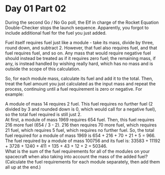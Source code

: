 # Day 01 Part 02

During the second Go / No Go poll, the Elf in charge of the Rocket Equation Double-Checker stops the launch sequence. Apparently, you forgot to include additional fuel for the fuel you just added.  

Fuel itself requires fuel just like a module - take its mass, divide by three, round down, and subtract 2. However, that fuel also requires fuel, and that fuel requires fuel, and so on. Any mass that would require negative fuel should instead be treated as if it requires zero fuel; the remaining mass, if any, is instead handled by wishing really hard, which has no mass and is outside the scope of this calculation.  

So, for each module mass, calculate its fuel and add it to the total. Then, treat the fuel amount you just calculated as the input mass and repeat the process, continuing until a fuel requirement is zero or negative. For example:  

A module of mass 14 requires 2 fuel. This fuel requires no further fuel (2 divided by 3 and rounded down is 0, which would call for a negative fuel), so the total fuel required is still just 2.  
At first, a module of mass 1969 requires 654 fuel. Then, this fuel requires 216 more fuel (654 / 3 - 2). 216 then requires 70 more fuel, which requires 21 fuel, which requires 5 fuel, which requires no further fuel. So, the total fuel required for a module of mass 1969 is 654 + 216 + 70 + 21 + 5 = 966.  
The fuel required by a module of mass 100756 and its fuel is: 33583 + 11192 + 3728 + 1240 + 411 + 135 + 43 + 12 + 2 = 50346.  
What is the sum of the fuel requirements for all of the modules on your spacecraft when also taking into account the mass of the added fuel? (Calculate the fuel requirements for each module separately, then add them all up at the end.)  